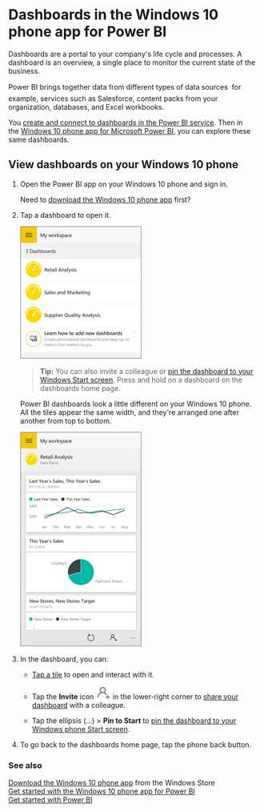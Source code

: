 <properties 
   pageTitle="Dashboards in the Windows 10 phone app"
   description="Dashboards in the Windows 10 phone app for Power BI"
   services="powerbi" 
   documentationCenter="" 
   authors="maggiesMSFT" 
   manager="mblythe" 
   editor=""
   tags=""/>
 
<tags
   ms.service="powerbi"
   ms.devlang="NA"
   ms.topic="article"
   ms.tgt_pltfrm="NA"
   ms.workload="powerbi"
   ms.date="12/09/2015"
   ms.author="maggies"/>

# Dashboards in the Windows 10 phone app for Power BI  

Dashboards are a portal to your company's life cycle and processes. A dashboard is an overview, a single place to monitor the current state of the business. 

Power BI brings together data from different types of data sources &#151; for example, services such as Salesforce, content packs from your organization, databases, and Excel workbooks.

You [create and connect to dashboards in the Power BI service](powerbi-service-dashboards.md). Then in the [Windows 10 phone app for Microsoft Power BI](powerbi-mobile-win10phone-app-get-started.md), you can explore these same dashboards.

## View dashboards on your Windows 10 phone  
1.  Open the Power BI app on your Windows 10 phone and sign in.

    Need to [download the Windows 10 phone app](http://go.microsoft.com/fwlink/?LinkID=544867) first?

2.  Tap a dashboard to open it.   

    ![](media/powerbi-mobile-dashboards-in-the-win10phone-app/PBI_Win10Ph_DashHome.png)

    >**Tip:**  You can also invite a colleague or [pin the dashboard to your Windows Start screen](powerbi-mobile-pin-dashboard-from-win10phone-app.md). Press and hold on a dashboard on the dashboards home page.

    Power BI dashboards look a little different on your Windows 10 phone. All the tiles appear the same width, and they're arranged one after another from top to bottom.

    ![](media/powerbi-mobile-dashboards-in-the-win10phone-app/WPI_Win10Ph_Dash.png)

5.  In the dashboard, you can:

    -   [Tap a tile](powerbi-mobile-dashboards-in-the-win10phone-app.md) to open and interact with it.

    -   Tap the **Invite** icon ![](media/powerbi-mobile-dashboards-in-the-win10phone-app/PBI_Andr_InviteIcon.png) in the lower-right corner to [share your dashboard](powerbi-mobile-share-a-dashboard-from-the-win10phone-app.md) with a colleague.
    -   Tap the ellipsis (...) > **Pin to Start** to [pin the dashboard to your Windows phone Start screen](powerbi-mobile-pin-dashboard-from-win10phone-app.md). 
    

6.  To go back to the dashboards home page, tap the phone back button.

### See also  
[Download the Windows 10 phone app](http://go.microsoft.com/fwlink/?LinkID=544867) from the Windows Store  
[Get started with the Windows 10 phone app for Power BI](powerbi-mobile-win10phone-app-get-started.md)  
[Get started with Power BI](powerbi-service-get-started.md)  